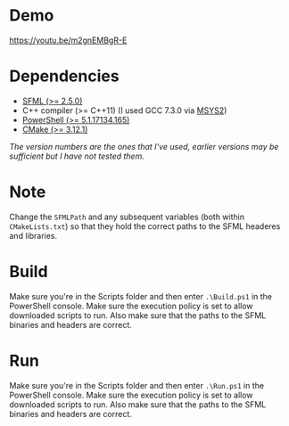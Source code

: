 # Demo
https://youtu.be/m2gnEMBgR-E

# Dependencies
* [SFML (>= 2.5.0)](https://www.sfml-dev.org/)
* C++ compiler (>= C++11) (I used GCC 7.3.0 via [MSYS2](https://www.msys2.org/))
* [PowerShell (>= 5.1.17134.165)](https://github.com/PowerShell/PowerShell#get-powershell)
* [CMake (>= 3.12.1)](https://cmake.org/)

_The version numbers are the ones that I've used, earlier versions may be sufficient but I have not tested them._

# Note
Change the `SFMLPath` and any subsequent variables (both within `CMakeLists.txt`) so that they hold the correct paths to the SFML headeres and libraries.

# Build
Make sure you're in the Scripts folder and then enter `.\Build.ps1` in the PowerShell console. Make sure the execution policy is set to allow downloaded scripts to run. Also make sure that the paths to the SFML binaries and headers are correct.

# Run
Make sure you're in the Scripts folder and then enter `.\Run.ps1` in the PowerShell console. Make sure the execution policy is set to allow downloaded scripts to run. Also make sure that the paths to the SFML binaries and headers are correct.
